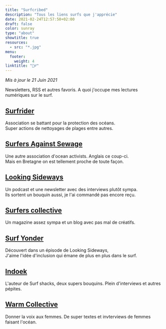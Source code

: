 ```yaml
---
title: "Surfcribed"
description: "Tous les liens surfs que j'apprécie"
date: 2021-02-24T12:57:50+02:00
draft: false
color: sunray
type: "about"
showtitle: true
resources:
  - src: "*.jpg"
menu:
  footer:
    weight: 4
linktitle: "🏄‍♂️"
---
```


<span class="text-gray-500">*Mis à jour le 21 Juin 2021*</span>

Newsletters, RSS et autres favoris. A quoi j'occupe mes lectures numériques sur le surf.

## [Surfrider](https://surfrider.eu/)

Association se battant pour la protection des océans.  
Super actions de nettoyages de plages entre autres.

## [Surfers Against Sewage](https://sas.org.uk)

Une autre association d'ocean activists. Anglais ce coup-ci.  
Mais en Bretagne on est tellement proche de toute façon.

## [Looking Sideways](https://wearelookingsideways.com/)

Un podcast et une newsletter avec des interviews plutôt sympa.  
Ils sortent un bouquin aussi, je l'ai commandé pas encore reçu.

## [Surfers collective](http://surferscollective.com/journal/)

Un magazine assez sympa et un blog avec pas mal de créatifs.

## [Surf Yonder](https://www.surfyonder.com/stories)

Découvert dans un épisode de Looking Sideways,   
J'aime l'idée d'inclusion qui émane de plus en plus dans le surf.

## [Indoek](https://indoek.com/)

L'auteur de Surf shacks, deux supers bouquins. Plein d'interviews et autres pépites.

## [Warm Collective](https://warm-collective.com/)

Donner la voix aux femmes. De super textes et invterviews de femmes faisant l'océan.

